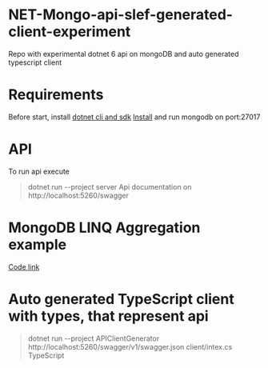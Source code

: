 # NET-Mongo-api-slef-generated-client-experiment
Repo with experimental dotnet 6 api on mongoDB and auto generated typescript client

# Requirements

Before start, install [dotnet cli and sdk](https://learn.microsoft.com/uk-ua/dotnet/core/install/)
[Install](https://www.mongodb.com/docs/manual/administration/install-community/) and run mongodb on port:27017

# API

To run api execute 
> dotnet run --project server
Api documentation on http://localhost:5260/swagger

# MongoDB LINQ Aggregation example
[Code link](https://github.com/TheForsakenSpirit/NET-Mongo-api-slef-generated-client-experiment/blob/dd2de155840be0884aff4ae22f9753a17c5a241c/server/Controllers/UserController.cs#L35-L41)

# Auto generated TypeScript client with types, that represent api
> dotnet run --project APIClientGenerator http://localhost:5260/swagger/v1/swagger.json client/intex.cs TypeScript